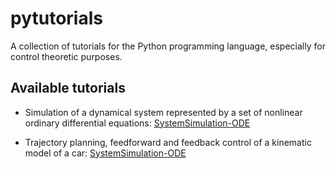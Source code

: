 # pytutorials
A collection of tutorials for the Python programming language, especially for control theoretic purposes.

## Available tutorials

- Simulation of a dynamical system represented by a set of nonlinear ordinary differential equations: [SystemSimulation-ODE](https://github.com/TUD-RST/pytutorials/tree/master/01-System-Simulation-ODE)

- Trajectory planning, feedforward and feedback control of a kinematic model of a car: [SystemSimulation-ODE](https://github.com/TUD-RST/pytutorials/tree/master/02-Trajectories-And-Control)

